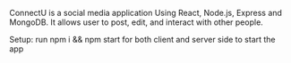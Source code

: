 ConnectU is a social media application Using React, Node.js, Express and MongoDB.
It allows user to post, edit, and interact with other people. 

Setup:
run npm i && npm start for both client and server side to start the app